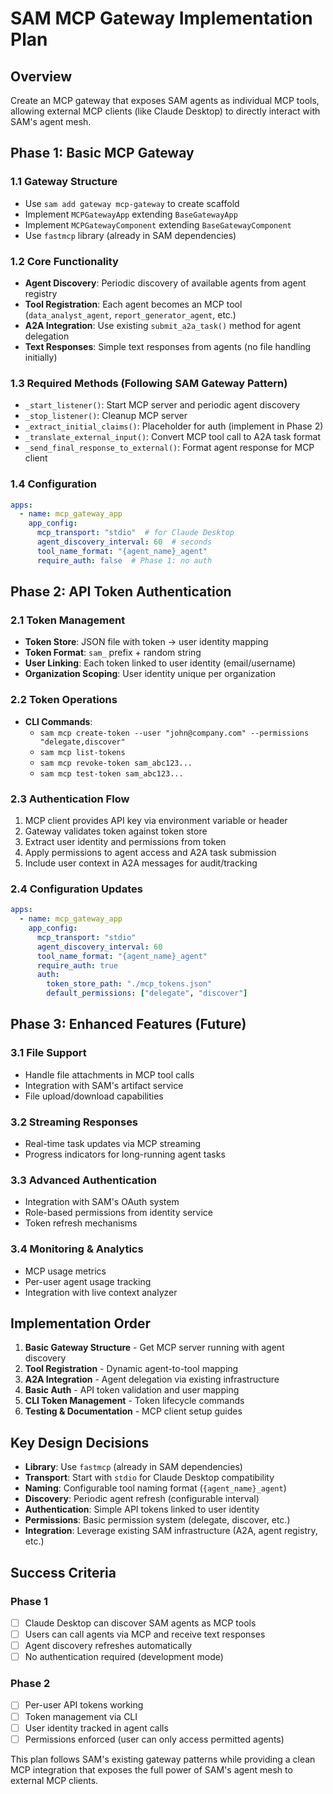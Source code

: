 # SAM MCP Gateway Implementation Plan

## Overview
Create an MCP gateway that exposes SAM agents as individual MCP tools, allowing external MCP clients (like Claude Desktop) to directly interact with SAM's agent mesh.

## Phase 1: Basic MCP Gateway

### 1.1 Gateway Structure
- Use `sam add gateway mcp-gateway` to create scaffold
- Implement `MCPGatewayApp` extending `BaseGatewayApp`
- Implement `MCPGatewayComponent` extending `BaseGatewayComponent`
- Use `fastmcp` library (already in SAM dependencies)

### 1.2 Core Functionality
- **Agent Discovery**: Periodic discovery of available agents from agent registry
- **Tool Registration**: Each agent becomes an MCP tool (`data_analyst_agent`, `report_generator_agent`, etc.)
- **A2A Integration**: Use existing `submit_a2a_task()` method for agent delegation
- **Text Responses**: Simple text responses from agents (no file handling initially)

### 1.3 Required Methods (Following SAM Gateway Pattern)
- `_start_listener()`: Start MCP server and periodic agent discovery
- `_stop_listener()`: Cleanup MCP server
- `_extract_initial_claims()`: Placeholder for auth (implement in Phase 2)
- `_translate_external_input()`: Convert MCP tool call to A2A task format
- `_send_final_response_to_external()`: Format agent response for MCP client

### 1.4 Configuration
```yaml
apps:
  - name: mcp_gateway_app
    app_config:
      mcp_transport: "stdio"  # for Claude Desktop
      agent_discovery_interval: 60  # seconds
      tool_name_format: "{agent_name}_agent"
      require_auth: false  # Phase 1: no auth
```

## Phase 2: API Token Authentication

### 2.1 Token Management
- **Token Store**: JSON file with token → user identity mapping
- **Token Format**: `sam_` prefix + random string
- **User Linking**: Each token linked to user identity (email/username)
- **Organization Scoping**: User identity unique per organization

### 2.2 Token Operations
- **CLI Commands**:
  - `sam mcp create-token --user "john@company.com" --permissions "delegate,discover"`
  - `sam mcp list-tokens`
  - `sam mcp revoke-token sam_abc123...`
  - `sam mcp test-token sam_abc123...`

### 2.3 Authentication Flow
1. MCP client provides API key via environment variable or header
2. Gateway validates token against token store
3. Extract user identity and permissions from token
4. Apply permissions to agent access and A2A task submission
5. Include user context in A2A messages for audit/tracking

### 2.4 Configuration Updates
```yaml
apps:
  - name: mcp_gateway_app
    app_config:
      mcp_transport: "stdio"
      agent_discovery_interval: 60
      tool_name_format: "{agent_name}_agent"
      require_auth: true
      auth:
        token_store_path: "./mcp_tokens.json"
        default_permissions: ["delegate", "discover"]
```

## Phase 3: Enhanced Features (Future)

### 3.1 File Support
- Handle file attachments in MCP tool calls
- Integration with SAM's artifact service
- File upload/download capabilities

### 3.2 Streaming Responses
- Real-time task updates via MCP streaming
- Progress indicators for long-running agent tasks

### 3.3 Advanced Authentication
- Integration with SAM's OAuth system
- Role-based permissions from identity service
- Token refresh mechanisms

### 3.4 Monitoring & Analytics
- MCP usage metrics
- Per-user agent usage tracking
- Integration with live context analyzer

## Implementation Order

1. **Basic Gateway Structure** - Get MCP server running with agent discovery
2. **Tool Registration** - Dynamic agent-to-tool mapping
3. **A2A Integration** - Agent delegation via existing infrastructure
4. **Basic Auth** - API token validation and user mapping
5. **CLI Token Management** - Token lifecycle commands
6. **Testing & Documentation** - MCP client setup guides

## Key Design Decisions

- **Library**: Use `fastmcp` (already in SAM dependencies)
- **Transport**: Start with `stdio` for Claude Desktop compatibility
- **Naming**: Configurable tool naming format (`{agent_name}_agent`)
- **Discovery**: Periodic agent refresh (configurable interval)
- **Authentication**: Simple API tokens linked to user identity
- **Permissions**: Basic permission system (delegate, discover, etc.)
- **Integration**: Leverage existing SAM infrastructure (A2A, agent registry, etc.)

## Success Criteria

### Phase 1
- [ ] Claude Desktop can discover SAM agents as MCP tools
- [ ] Users can call agents via MCP and receive text responses
- [ ] Agent discovery refreshes automatically
- [ ] No authentication required (development mode)

### Phase 2
- [ ] Per-user API tokens working
- [ ] Token management via CLI
- [ ] User identity tracked in agent calls
- [ ] Permissions enforced (user can only access permitted agents)

This plan follows SAM's existing gateway patterns while providing a clean MCP integration that exposes the full power of SAM's agent mesh to external MCP clients.